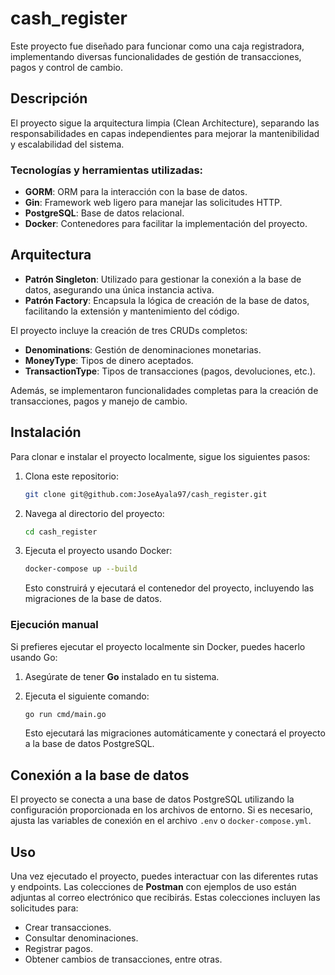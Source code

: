 # cash_register

Este proyecto fue diseñado para funcionar como una caja registradora, implementando diversas funcionalidades de gestión de transacciones, pagos y control de cambio.

## Descripción

El proyecto sigue la arquitectura limpia (Clean Architecture), separando las responsabilidades en capas independientes para mejorar la mantenibilidad y escalabilidad del sistema. 

### Tecnologías y herramientas utilizadas:

- **GORM**: ORM para la interacción con la base de datos.
- **Gin**: Framework web ligero para manejar las solicitudes HTTP.
- **PostgreSQL**: Base de datos relacional.
- **Docker**: Contenedores para facilitar la implementación del proyecto.

## Arquitectura

- **Patrón Singleton**: Utilizado para gestionar la conexión a la base de datos, asegurando una única instancia activa.
- **Patrón Factory**: Encapsula la lógica de creación de la base de datos, facilitando la extensión y mantenimiento del código.

El proyecto incluye la creación de tres CRUDs completos:

- **Denominations**: Gestión de denominaciones monetarias.
- **MoneyType**: Tipos de dinero aceptados.
- **TransactionType**: Tipos de transacciones (pagos, devoluciones, etc.).

Además, se implementaron funcionalidades completas para la creación de transacciones, pagos y manejo de cambio.

## Instalación

Para clonar e instalar el proyecto localmente, sigue los siguientes pasos:

1. Clona este repositorio:

    ```bash
    git clone git@github.com:JoseAyala97/cash_register.git
    ```

2. Navega al directorio del proyecto:

    ```bash
    cd cash_register
    ```

3. Ejecuta el proyecto usando Docker:

    ```bash
    docker-compose up --build
    ```

   Esto construirá y ejecutará el contenedor del proyecto, incluyendo las migraciones de la base de datos.

### Ejecución manual

Si prefieres ejecutar el proyecto localmente sin Docker, puedes hacerlo usando Go:

1. Asegúrate de tener **Go** instalado en tu sistema.

2. Ejecuta el siguiente comando:

    ```bash
    go run cmd/main.go
    ```

   Esto ejecutará las migraciones automáticamente y conectará el proyecto a la base de datos PostgreSQL.

## Conexión a la base de datos

El proyecto se conecta a una base de datos PostgreSQL utilizando la configuración proporcionada en los archivos de entorno. Si es necesario, ajusta las variables de conexión en el archivo `.env` o `docker-compose.yml`.

## Uso

Una vez ejecutado el proyecto, puedes interactuar con las diferentes rutas y endpoints. Las colecciones de **Postman** con ejemplos de uso están adjuntas al correo electrónico que recibirás. Estas colecciones incluyen las solicitudes para:

- Crear transacciones.
- Consultar denominaciones.
- Registrar pagos.
- Obtener cambios de transacciones, entre otras.